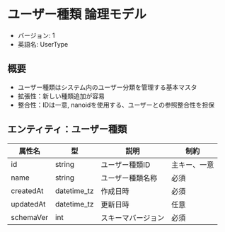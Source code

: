 # ユーザー種類 論理モデル

- バージョン: 1
- 英語名: UserType

## 概要

- ユーザー種類はシステム内のユーザー分類を管理する基本マスタ
- 拡張性：新しい種類追加が容易
- 整合性：IDは一意, nanoidを使用する、ユーザーとの参照整合性を担保

## エンティティ：ユーザー種類

| 属性名    | 型          | 説明               | 制約         |
| --------- | ----------- | ------------------ | ------------ |
| id        | string      | ユーザー種類ID     | 主キー、一意 |
| name      | string      | ユーザー種類名称   | 必須         |
| createdAt | datetime_tz | 作成日時           | 必須         |
| updatedAt | datetime_tz | 更新日時           | 任意         |
| schemaVer | int         | スキーマバージョン | 必須         |
